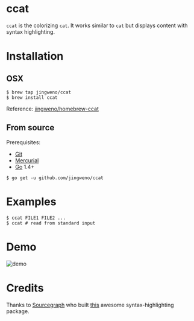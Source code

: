 # ccat

`ccat` is the colorizing `cat`. It works similar to `cat` but displays content with syntax highlighting.

# Installation

## OSX

```
$ brew tap jingweno/ccat
$ brew install ccat
```

Reference: [jingweno/homebrew-ccat](https://github.com/jingweno/homebrew-ccat)

## From source

Prerequisites:
- [Git](http://git-scm.com/book/en/v2/Getting-Started-Installing-Git)
- [Mercurial](http://mercurial.selenic.com/)
- [Go](https://golang.org/doc/install) 1.4+

```
$ go get -u github.com/jingweno/ccat
```

# Examples

```
$ ccat FILE1 FILE2 ...
$ ccat # read from standard input
```

# Demo

![demo](https://dl.dropboxusercontent.com/u/1079131/ccat.gif)

# Credits

Thanks to [Sourcegraph](https://github.com/sourcegraph) who built [this](https://github.com/sourcegraph/syntaxhighlight) awesome syntax-highlighting package.
